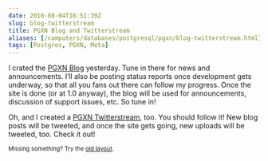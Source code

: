 ```yaml
--- 
date: 2010-08-04T16:51:39Z
slug: blog-twitterstream
title: PGXN Blog and Twitterstream
aliases: [/computers/databases/postgresql/pgxn/blog-twitterstream.html]
tags: [Postgres, PGXN, Meta]
---
```


<p>I crated the <a href="http://blog.pgxn.org/">PGXN Blog</a> yesterday. Tune in there for news and announcements. I’ll also be posting status reports once development gets underway, so that all you fans out there can follow my progress. Once the site is done (or at 1.0 anyway), the blog will be used for announcements, discussion of support issues, etc. So tune in!</p>

<p>Oh, and I created a <a href="http://twitter.com/pgxn/">PGXN Twitterstream</a>, too. You should follow it! New blog posts will be tweeted, and once the site gets going, new uploads will be tweeted, too. Check it out!</p>

<p class="past"><small>Missing something? Try the <a rel="nofollow" href="http://past.justatheory.com/computers/databases/postgresql/pgxn/blog-twitterstream.html">old layout</a>.</small></p>


